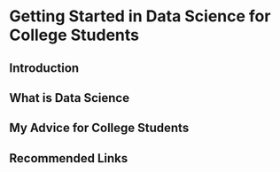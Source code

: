 # Getting Started in Data Science for College Students

## Introduction


## What is Data Science


## My Advice for College Students


## Recommended Links

